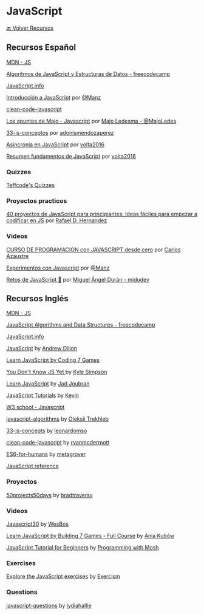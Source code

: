 # JavaScript

[🔙 Volver Recursos](https://github.com/vanessamarely/recursos-frontend/)

## Recursos Español

[MDN - JS](https://developer.mozilla.org/es/docs/Learn/JavaScript)

[Algoritmos de JavaScript y Estructuras de Datos - freecodecamp](https://www.freecodecamp.org/espanol/learn/javascript-algorithms-and-data-structures/)

[JavaScript.info](https://es.javascript.info/)

[Introducción a JavaScript](https://lenguajejs.com/javascript/) por [@Manz](https://twitter.com/Manz)

[clean-code-javascript](https://github.com/andersontr15/clean-code-javascript-es)

[Los apuntes de Majo - Javascript](https://drive.google.com/open?id=11Qd_2a9YfHq7Yt4IGLXwWRs6OFpSu-6o) por [Majo Ledesma - @MajoLedes](https://twitter.com/MajoLedes)

[33-js-conceptos](https://github.com/adonismendozaperez/33-js-conceptos) por [adonismendozaperez](https://github.com/adonismendozaperez)

[Asincronía en JavaScript](https://blog-voltadev.vercel.app/blog/asincronia-en-javascript) por [volta2016](https://github.com/volta2016)

[Resumen fundamentos de JavaScript](https://github.com/volta2016/ECMASCRIPT) por [volta2016](https://github.com/volta2016)

### Quizzes

[Teffcode's Quizzes](https://teffcode-community.github.io/quizzes/)

### Proyectos practicos

[40 proyectos de JavaScript para principiantes: Ideas fáciles para empezar a codificar en JS](https://www.freecodecamp.org/espanol/news/40-proyectos-de-javascript-para-principiantes-ideas-faciles-para-empezar-a-codificar-en-js/) por [Rafael D. Hernandez](https://www.freecodecamp.org/espanol/news/author/rafael/)

### Videos

[CURSO DE PROGRAMACION con JAVASCRIPT desde cero](https://youtu.be/-rj-zxmdGHA) por [Carlos Azaustre](https://www.youtube.com/c/CarlosAzaustre)

[Experimentos con Javascript](https://www.youtube.com/playlist?list=PLx5xbrpW6nXgaJfiZl5BuF31K3WxaTyFw) por [@Manz](https://twitter.com/Manz)

[Retos de JavaScript 🤯](https://www.youtube.com/playlist?list=PLV8x_i1fqBw1QCcTOSq8F_pSQXVcUFmYA) por [Miguel Ángel Durán - midudev](https://www.youtube.com/c/midudev)

## Recursos Inglés

[MDN - JS](https://developer.mozilla.org/en-US/docs/Learn/JavaScript)

[JavaScript Algorithms and Data Structures - freecodecamp](https://www.freecodecamp.org/learn/javascript-algorithms-and-data-structures/)

[JavaScript.info](https://javascript.info/)

[JavaScript](jsv9000.app) by [Andrew Dillon](https://github.com/Hopding/)

[Learn JavaScript by Coding 7 Games](https://www.freecodecamp.org/news/learn-javascript-by-coding-7-games/)

[You Don't Know JS Yet ](https://github.com/getify/You-Dont-Know-JS) by [Kyle Simpson](https://github.com/getify)

[Learn JavaScript](https://learnjavascript.online/?utm_source=react-tutorial.app) by [Jad Joubran](https://jadjoubran.io/)

[JavaScript Tutorials](https://www.codeanalogies.com/#javascript) by [Kevin](codeanalogies.com)

[W3 school - Javascript]([https://www.w3schools.com/](https://www.w3schools.com/js/default.asp))

[javascript-algorithms](https://github.com/trekhleb/javascript-algorithms) by [Oleksii Trekhleb](https://github.com/trekhleb)

[33-js-concepts](https://github.com/leonardomso/33-js-concepts) by [leonardomso](https://github.com/leonardomso)

[clean-code-javascript](https://github.com/ryanmcdermott/clean-code-javascript) by [ryanmcdermott](https://github.com/ryanmcdermott)

[ES6-for-humans](https://github.com/metagrover/ES6-for-humans) by [metagrover](https://github.com/metagrover/)

[JavaScript reference](https://devdocs.io/javascript/)

### Proyectos

[50projects50days](https://github.com/bradtraversy/50projects50days) by [bradtraversy](https://github.com/bradtraversy)

### Videos

[Javascript30](https://javascript30.com/) by [WesBos](https://wesbos.com/)

[Learn JavaScript by Building 7 Games - Full Course](https://youtu.be/ec8vSKJuZTk) by [Ania Kubów](https://www.youtube.com/aniakubow)

[JavaScript Tutorial for Beginners](https://www.youtube.com/watch?v=W6NZfCO5SIk) by [Programming with Mosh](https://www.youtube.com/c/programmingwithmosh)

### Exercises

[Explore the JavaScript exercises](https://exercism.org/tracks/javascript/exercises) by [Exercism](https://exercism.org/)

### Questions

[javascript-questions](https://github.com/lydiahallie/javascript-questions) by [lydiahallie](https://github.com/lydiahallie)
